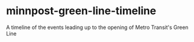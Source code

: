 minnpost-green-line-timeline
============================

A timeline of the events leading up to the opening of Metro Transit's Green Line
